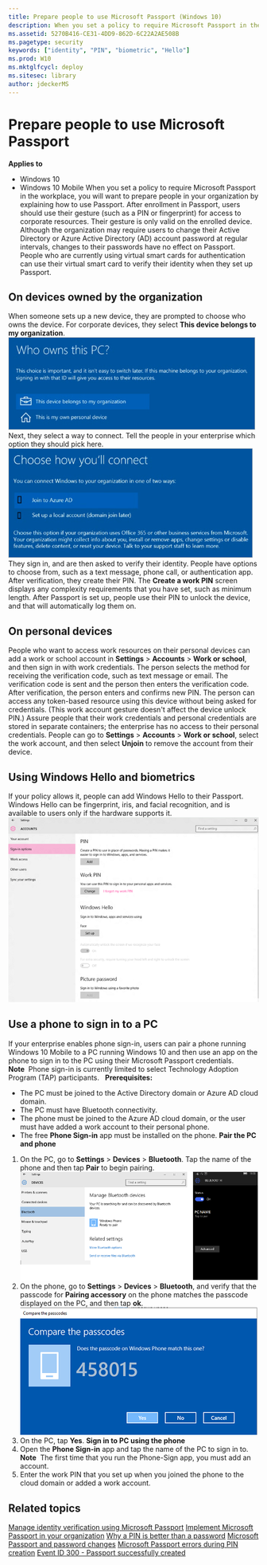 ```yaml
---
title: Prepare people to use Microsoft Passport (Windows 10)
description: When you set a policy to require Microsoft Passport in the workplace, you will want to prepare people in your organization.
ms.assetid: 5270B416-CE31-4DD9-862D-6C22A2AE508B
ms.pagetype: security
keywords: ["identity", "PIN", "biometric", "Hello"]
ms.prod: W10
ms.mktglfcycl: deploy
ms.sitesec: library
author: jdeckerMS
---
```

# Prepare people to use Microsoft Passport
**Applies to**
-   Windows 10
-   Windows 10 Mobile
When you set a policy to require Microsoft Passport in the workplace, you will want to prepare people in your organization by explaining how to use Passport.
After enrollment in Passport, users should use their gesture (such as a PIN or fingerprint) for access to corporate resources. Their gesture is only valid on the enrolled device.
Although the organization may require users to change their Active Directory or Azure Active Directory (AD) account password at regular intervals, changes to their passwords have no effect on Passport.
People who are currently using virtual smart cards for authentication can use their virtual smart card to verify their identity when they set up Passport.
## On devices owned by the organization
When someone sets up a new device, they are prompted to choose who owns the device. For corporate devices, they select **This device belongs to my organization**.
![who owns this pc](images/corpown.png)
Next, they select a way to connect. Tell the people in your enterprise which option they should pick here.
![choose how you'll connect](images/connect.png)
They sign in, and are then asked to verify their identity. People have options to choose from, such as a text message, phone call, or authentication app. After verification, they create their PIN. The **Create a work PIN** screen displays any complexity requirements that you have set, such as minimum length.
After Passport is set up, people use their PIN to unlock the device, and that will automatically log them on.
## On personal devices
People who want to access work resources on their personal devices can add a work or school account in **Settings** &gt; **Accounts** &gt; **Work or school**, and then sign in with work credentials. The person selects the method for receiving the verification code, such as text message or email. The verification code is sent and the person then enters the verification code. After verification, the person enters and confirms new PIN. The person can access any token-based resource using this device without being asked for credentials. (This work account gesture doesn't affect the device unlock PIN.)
Assure people that their work credentials and personal credentials are stored in separate containers; the enterprise has no access to their personal credentials.
People can go to **Settings** &gt; **Accounts** &gt; **Work or school**, select the work account, and then select **Unjoin** to remove the account from their device.
## Using Windows Hello and biometrics
If your policy allows it, people can add Windows Hello to their Passport. Windows Hello can be fingerprint, iris, and facial recognition, and is available to users only if the hardware supports it.
![sign in to windows, apps, and services using fingerprint or face](images/hellosettings.png)
## <a href="" id="bmk-remote"></a>Use a phone to sign in to a PC
If your enterprise enables phone sign-in, users can pair a phone running Windows 10 Mobile to a PC running Windows 10 and then use an app on the phone to sign in to the PC using their Microsoft Passport credentials.
**Note**  Phone sign-in is currently limited to select Technology Adoption Program (TAP) participants.
 
**Prerequisites:**
-   The PC must be joined to the Active Directory domain or Azure AD cloud domain.
-   The PC must have Bluetooth connectivity.
-   The phone must be joined to the Azure AD cloud domain, or the user must have added a work account to their personal phone.
-   The free **Phone Sign-in** app must be installed on the phone.
**Pair the PC and phone**
1.  On the PC, go to **Settings** &gt; **Devices** &gt; **Bluetooth**. Tap the name of the phone and then tap **Pair** to begin pairing.
    ![bluetooth pairing](images/btpair.png)
2.  On the phone, go to **Settings** &gt; **Devices** &gt; **Bluetooth**, and verify that the passcode for **Pairing accessory** on the phone matches the passcode displayed on the PC, and then tap **ok**.
    ![bluetooth pairing passcode](images/bt-passcode.png)
3.  On the PC, tap **Yes**.
**Sign in to PC using the phone**
1.  Open the **Phone Sign-in** app and tap the name of the PC to sign in to.
    **Note**  The first time that you run the Phone-Sign app, you must add an account.
     
2.  Enter the work PIN that you set up when you joined the phone to the cloud domain or added a work account.
## Related topics
[Manage identity verification using Microsoft Passport](manage-identity-verification-using-microsoft-passport.md)
[Implement Microsoft Passport in your organization](implement-microsoft-passport-in-your-organization.md)
[Why a PIN is better than a password](why-a-pin-is-better-than-a-password.md)
[Microsoft Passport and password changes](microsoft-passport-and-password-changes.md)
[Microsoft Passport errors during PIN creation](microsoft-passport-errors-during-pin-creation.md)
[Event ID 300 - Passport successfully created](passport-event-300.md)
 
 
